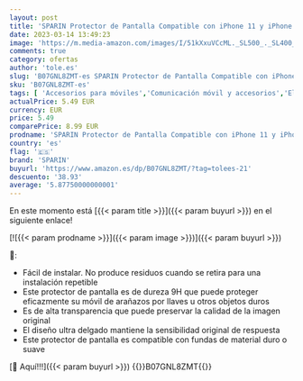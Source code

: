 ```yaml
---
layout: post
title: 'SPARIN Protector de Pantalla Compatible con iPhone 11 y iPhone XR  3 Piezas Cristal Templado para iPhone 11'
date: 2023-03-14 13:49:23
image: 'https://m.media-amazon.com/images/I/51kXxuVCcML._SL500_._SL400_.jpg'
comments: true
category: ofertas
author: 'tole.es'
slug: 'B07GNL8ZMT-es SPARIN Protector de Pantalla Compatible con iPhone 11 y...'
sku: 'B07GNL8ZMT-es'
tags: [ 'Accesorios para móviles','Comunicación móvil y accesorios','Electrónica','Mantenimiento, cuidado y reparaciones de teléfonos móviles','Protectores de pantalla para móviles','iphone','sparin','🇪🇸', ]
actualPrice: 5.49 EUR
currency: EUR
price: 5.49
comparePrice: 8.99 EUR
prodname: 'SPARIN Protector de Pantalla Compatible con iPhone 11 y iPhone XR  3 Piezas Cristal Templado para iPhone 11'
country: 'es'
flag: '🇪🇸'
brand: 'SPARIN'
buyurl: 'https://www.amazon.es/dp/B07GNL8ZMT/?tag=tolees-21'
descuento: '38.93'
average: '5.87750000000001'
---
```


En este momento está [{{< param title >}}]({{< param buyurl >}}) en el siguiente enlace!

[![{{< param prodname >}}]({{< param image >}})]({{< param buyurl >}})

🔎:

- Fácil de instalar. No produce residuos cuando se retira para una instalación repetible
- Este protector de pantalla es de dureza 9H que puede proteger eficazmente su móvil de arañazos por llaves u otros objetos duros
- Es de alta transparencia que puede preservar la calidad de la imagen original
- El diseño ultra delgado mantiene la sensibilidad original de respuesta
- Este protector de pantalla es compatible con fundas de material duro o suave

[🛒 Aquí!!!]({{< param buyurl >}})
{{<world>}}B07GNL8ZMT{{</world>}}

